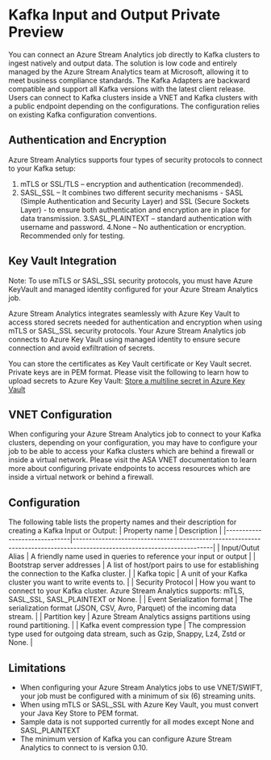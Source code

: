 # Kafka Input and Output Private Preview

You can connect an Azure Stream Analytics job directly to Kafka clusters to ingest natively and output data. The solution is low code and entirely managed by the Azure Stream Analytics team at Microsoft, allowing it to meet business compliance standards. The Kafka Adapters are backward compatible and support all Kafka versions with the latest client release. Users can connect to Kafka clusters inside a VNET and Kafka clusters with a public endpoint depending on the configurations. The configuration relies on existing Kafka configuration conventions. 


## Authentication and Encryption 

Azure Stream Analytics supports four types of security protocols to connect to your Kafka setup: 

1. mTLS or SSL/TLS – encryption and authentication (recommended). 
2. SASL_SSL – It combines two different security mechanisms - SASL (Simple Authentication and Security Layer) and SSL (Secure Sockets Layer) - to ensure both authentication and encryption are in place for data transmission. 
3.SASL_PLAINTEXT – standard authentication with username and password. 
4.None – No authentication or encryption. Recommended only for testing. 

## Key Vault Integration 

Note: To use mTLS or SASL_SSL security protocols, you must have Azure KeyVault and managed identity configured for your Azure Stream Analytics job. 

Azure Stream Analytics integrates seamlessly with Azure Key Vault to access stored secrets needed for authentication and encryption when using mTLS or SASL_SSL security protocols. Your Azure Stream Analytics job connects to Azure Key Vault using managed identity to ensure secure connection and avoid exfiltration of secrets. 

You can store the certificates as Key Vault certificate or Key Vault secret. Private keys are in PEM format. 
Please visit the following to learn how to upload secrets to Azure Key Vault: [Store a multiline secret in Azure Key Vault](https://learn.microsoft.com/azure/key-vault/secrets/multiline-secrets)


## VNET Configuration 

When configuring your Azure Stream Analytics job to connect to your Kafka clusters, depending on your configuration, you may have to configure your job to be able to access your Kafka clusters which are behind a firewall or inside a virtual network.  Please visit the ASA VNET documentation to learn more about configuring private endpoints to access resources which are inside a virtual network or behind a firewall. 

## Configuration 

The following table lists the property names and their description for creating a Kafka Input or Output: 
| Property name                | Description                                                                                                             |
|------------------------------|-------------------------------------------------------------------------------------------------------------------------|
| Input/Outut Alias            | A friendly name used in queries to reference your input or output                                                       |
| Bootstrap server addresses   | A list of host/port pairs to use for establishing the connection to the Kafka cluster.                                  |
| Kafka topic                  | A unit of your Kafka cluster you want to write events to.                                                               |
| Security Protocol            | How you want to connect to your Kafka cluster. Azure Stream Analytics supports: mTLS, SASL_SSL, SASL_PLAINTEXT or None. |
| Event Serialization format   | The serialization format (JSON, CSV, Avro, Parquet) of the incoming data stream.                                        |
| Partition key                | Azure Stream Analytics assigns partitions using round partitioning.                                                     |
| Kafka event compression type | The compression type used for outgoing data stream, such as Gzip, Snappy, Lz4, Zstd or None.                            |

## Limitations

* When configuring your Azure Stream Analytics jobs to use VNET/SWIFT, your job must be configured with a minimum of six (6) streaming units. 
* When using mTLS or SASL_SSL with Azure Key Vault, you must convert your Java Key Store to PEM format. 
* Sample data is not supported currently for all modes except None and SASL_PLAINTEXT 
* The minimum version of Kafka you can configure Azure Stream Analytics to connect to is version 0.10. 

